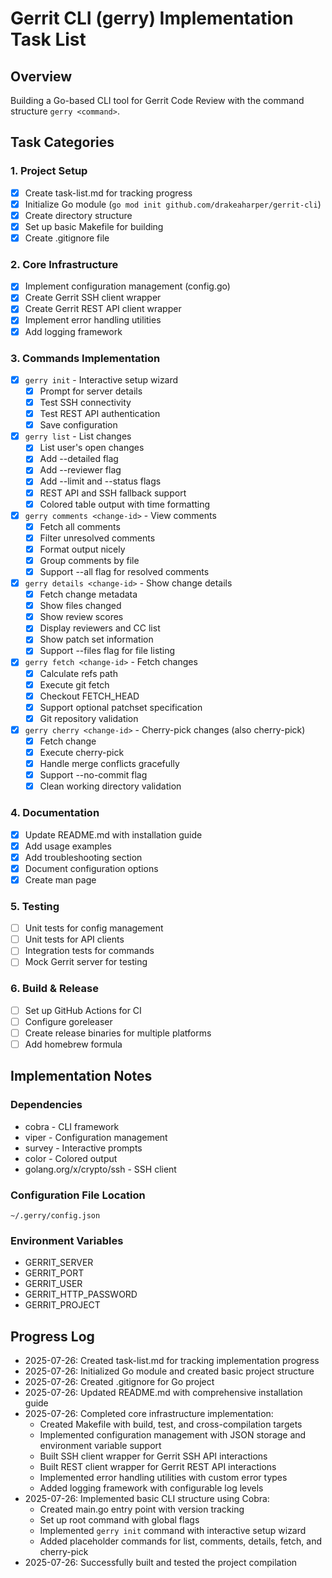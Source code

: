 # Gerrit CLI (gerry) Implementation Task List

## Overview
Building a Go-based CLI tool for Gerrit Code Review with the command structure `gerry <command>`.

## Task Categories

### 1. Project Setup
- [x] Create task-list.md for tracking progress
- [x] Initialize Go module (`go mod init github.com/drakeaharper/gerrit-cli`)
- [x] Create directory structure
- [x] Set up basic Makefile for building
- [x] Create .gitignore file

### 2. Core Infrastructure
- [x] Implement configuration management (config.go)
- [x] Create Gerrit SSH client wrapper
- [x] Create Gerrit REST API client wrapper
- [x] Implement error handling utilities
- [x] Add logging framework

### 3. Commands Implementation
- [x] `gerry init` - Interactive setup wizard
  - [x] Prompt for server details
  - [x] Test SSH connectivity
  - [x] Test REST API authentication
  - [x] Save configuration
- [x] `gerry list` - List changes
  - [x] List user's open changes
  - [x] Add --detailed flag
  - [x] Add --reviewer flag
  - [x] Add --limit and --status flags
  - [x] REST API and SSH fallback support
  - [x] Colored table output with time formatting
- [x] `gerry comments <change-id>` - View comments
  - [x] Fetch all comments
  - [x] Filter unresolved comments
  - [x] Format output nicely
  - [x] Group comments by file
  - [x] Support --all flag for resolved comments
- [x] `gerry details <change-id>` - Show change details
  - [x] Fetch change metadata
  - [x] Show files changed
  - [x] Show review scores
  - [x] Display reviewers and CC list
  - [x] Show patch set information
  - [x] Support --files flag for file listing
- [x] `gerry fetch <change-id>` - Fetch changes
  - [x] Calculate refs path
  - [x] Execute git fetch
  - [x] Checkout FETCH_HEAD
  - [x] Support optional patchset specification
  - [x] Git repository validation
- [x] `gerry cherry <change-id>` - Cherry-pick changes (also cherry-pick)
  - [x] Fetch change
  - [x] Execute cherry-pick
  - [x] Handle merge conflicts gracefully
  - [x] Support --no-commit flag
  - [x] Clean working directory validation

### 4. Documentation
- [x] Update README.md with installation guide
- [x] Add usage examples
- [x] Add troubleshooting section
- [x] Document configuration options
- [x] Create man page

### 5. Testing
- [ ] Unit tests for config management
- [ ] Unit tests for API clients
- [ ] Integration tests for commands
- [ ] Mock Gerrit server for testing

### 6. Build & Release
- [ ] Set up GitHub Actions for CI
- [ ] Configure goreleaser
- [ ] Create release binaries for multiple platforms
- [ ] Add homebrew formula

## Implementation Notes

### Dependencies
- cobra - CLI framework
- viper - Configuration management
- survey - Interactive prompts
- color - Colored output
- golang.org/x/crypto/ssh - SSH client

### Configuration File Location
`~/.gerry/config.json`

### Environment Variables
- GERRIT_SERVER
- GERRIT_PORT
- GERRIT_USER
- GERRIT_HTTP_PASSWORD
- GERRIT_PROJECT

## Progress Log
- 2025-07-26: Created task-list.md for tracking implementation progress
- 2025-07-26: Initialized Go module and created basic project structure
- 2025-07-26: Created .gitignore for Go project
- 2025-07-26: Updated README.md with comprehensive installation guide
- 2025-07-26: Completed core infrastructure implementation:
  - Created Makefile with build, test, and cross-compilation targets
  - Implemented configuration management with JSON storage and environment variable support
  - Built SSH client wrapper for Gerrit SSH API interactions
  - Built REST client wrapper for Gerrit REST API interactions
  - Implemented error handling utilities with custom error types
  - Added logging framework with configurable log levels
- 2025-07-26: Implemented basic CLI structure using Cobra:
  - Created main.go entry point with version tracking
  - Set up root command with global flags
  - Implemented `gerry init` command with interactive setup wizard
  - Added placeholder commands for list, comments, details, fetch, and cherry-pick
- 2025-07-26: Successfully built and tested the project compilation